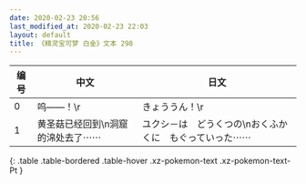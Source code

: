 ```yaml
---
date: 2020-02-23 20:56
last_modified_at: 2020-02-23 22:03
layout: default
title: 《精灵宝可梦 白金》文本 298
---
```

| 编号 | 中文 | 日文 |
| ---- | ---- | ---- |
| 0 | 呜——！\r | きょううん！\r |
| 1 | 黄圣菇已经回到\n洞窟的淿处去了⋯⋯ | ユクシ－は　どうくつの\nおくふかくに　もぐっていった⋯⋯ |
{: .table .table-bordered .table-hover .xz-pokemon-text .xz-pokemon-text-Pt }